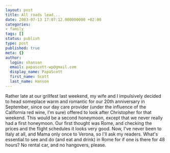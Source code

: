 ```yaml
---
layout: post
title: All roads lead...
date: 2003-07-13 17:07:12.000000000 +02:00
categories:
- family
tags: []
status: publish
type: post
published: true
meta: {}
author:
  login: shanson
  email: papascott-wp@gmail.com
  display_name: PapaScott
  first_name: Scott
  last_name: Hanson
---
```

<p>Rather late at our grillfest last weekend, my wife and I impulsively decided to head someplace warm and romantic for our 20th anniversary in September, since our day care provider (under the influence of the California red wine, I'm sure) offered to look after Christopher for that weekend. This would be a second honeymoon, except that we never really had a first honeymoon. Our first thought was Rome, and checking the prices and the flight schedules it looks very good. Now, I've never been to Italy at all, and Mama only once to Verona, so I'll ask my readers. What's essential to see and do (and eat and drink) in Rome for if one is there for 48 hours? No rental car, and no hangovers, please.</p>
